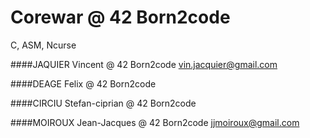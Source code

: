 # Corewar @ 42 Born2code
C, ASM, Ncurse

####JAQUIER Vincent @ 42 Born2code
vin.jacquier@gmail.com 

####DEAGE Felix @ 42 Born2code

####CIRCIU Stefan-ciprian @ 42 Born2code

####MOIROUX Jean-Jacques @ 42 Born2code
jjmoiroux@gmail.com
